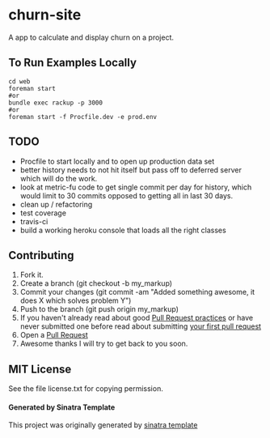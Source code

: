churn-site
===

A app to calculate and display churn on a project.

## To Run Examples Locally

    cd web
    foreman start
    #or
    bundle exec rackup -p 3000
    #or
    foreman start -f Procfile.dev -e prod.env

## TODO

* Procfile to start locally and to open up production data set
* better history needs to not hit itself but pass off to deferred server which will do the work.
* look at metric-fu code to get single commit per day for history, which would limit to 30 commits opposed to getting all in last 30 days.
* clean up / refactoring
* test coverage
* travis-ci
* build a working heroku console that loads all the right classes

## Contributing

1. Fork it.
2. Create a branch (git checkout -b my_markup)
3. Commit your changes (git commit -am "Added something awesome, it does X which solves problem Y")
4. Push to the branch (git push origin my_markup)
5. If you haven't already read about good [Pull Request practices](http://codeinthehole.com/writing/pull-requests-and-other-good-practices-for-teams-using-github/) or have never submitted one before read about submitting [your first pull request](http://jumpstartlab.com/news/archives/2013/04/15/your-first-pull-request)
6. Open a [Pull Request](https://help.github.com/articles/using-pull-requests)
7. Awesome thanks I will try to get back to you soon.

## MIT License

See the file license.txt for copying permission.

#### Generated by Sinatra Template

This project was originally generated by [sinatra template](https://github.com/danmayer/sinatra_template)
